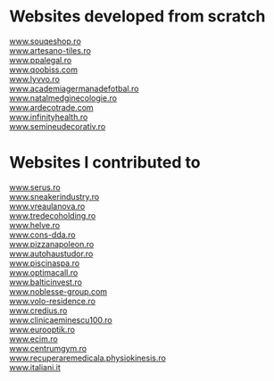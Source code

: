 # Websites developed from scratch
www.souqeshop.ro  
www.artesano-tiles.ro  
www.ppalegal.ro  
www.qoobiss.com  
www.lyvvo.ro  
www.academiagermanadefotbal.ro  
www.natalmedginecologie.ro  
www.ardecotrade.com  
www.infinityhealth.ro  
www.semineudecorativ.ro  

# Websites I contributed to
www.serus.ro  
www.sneakerindustry.ro  
www.vreaulanova.ro  
www.tredecoholding.ro  
www.helve.ro  
www.cons-dda.ro  
www.pizzanapoleon.ro  
www.autohaustudor.ro  
www.piscinaspa.ro  
www.optimacall.ro  
www.balticinvest.ro  
www.noblesse-group.com  
www.volo-residence.ro  
www.credius.ro  
www.clinicaeminescu100.ro  
www.eurooptik.ro  
www.ecim.ro  
www.centrumgym.ro  
www.recuperaremedicala.physiokinesis.ro  
www.italiani.it  
